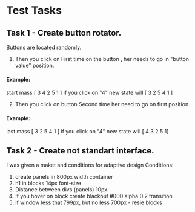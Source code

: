 # Test Tasks
## Task 1 - Create button rotator. 
Buttons are located randomly.

1) Then you click on First time on the button , her needs to go in "button value" position.

#### Example:
start mass [ 3 4 2 5 1 ] if you click on "4" new state will [ 3 2 5 4 1 ] 

2) Then you click on button Second time her need to go on first position

#### Example:
last mass [ 3 2 5 4 1 ]  if you click on "4" new state will [ 4 3 2 5 1] 
## Task 2 - Create not standart interface. 
I was given a maket and conditions for adaptive design
Conditions:
1) create panels in 800px width container
2) h1 in blocks 14px font-size
3) Distance between divs (panels) 10px
4) If you hover on block create blackout #000 alpha 0.2 transition
5) if window less that 799px, but no less 700px - resie blocks


